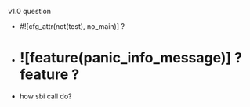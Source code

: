 v1.0 question
- #![cfg_attr(not(test), no_main)] ?
- # ![feature(panic_info_message)] ? feature ?
- how sbi call do?
